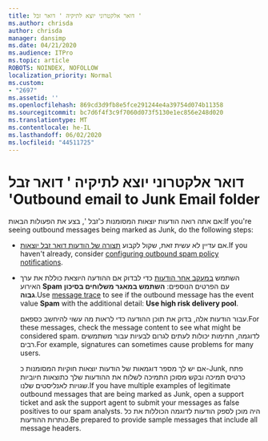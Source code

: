 ```yaml
---
title: דואר אלקטרוני יוצא לתיקיה ' דואר זבל '
ms.author: chrisda
author: chrisda
manager: dansimp
ms.date: 04/21/2020
ms.audience: ITPro
ms.topic: article
ROBOTS: NOINDEX, NOFOLLOW
localization_priority: Normal
ms.custom:
- "2697"
ms.assetid: ''
ms.openlocfilehash: 869cd3d9fb8e5fce291244e4a39754d074b11358
ms.sourcegitcommit: bc7d6f4f3c9f7060d073f5130e1ec856e248d020
ms.translationtype: MT
ms.contentlocale: he-IL
ms.lasthandoff: 06/02/2020
ms.locfileid: "44511725"
---
```

# <a name="outbound-email-to-junk-email-folder"></a><span data-ttu-id="5e7f2-102">דואר אלקטרוני יוצא לתיקיה ' דואר זבל '</span><span class="sxs-lookup"><span data-stu-id="5e7f2-102">Outbound email to Junk Email folder</span></span>

<span data-ttu-id="5e7f2-103">אם אתה רואה הודעות יוצאות המסומנות כ'זבל ', בצע את הפעולות הבאות:</span><span class="sxs-lookup"><span data-stu-id="5e7f2-103">If you're seeing outbound messages being marked as Junk, do the following steps:</span></span>

- <span data-ttu-id="5e7f2-104">אם עדיין לא עשית זאת, שקול לקבוע [תצורה של הודעות דואר זבל יוצאות](https://docs.microsoft.com/microsoft-365/security/office-365-security/configure-the-outbound-spam-policy).</span><span class="sxs-lookup"><span data-stu-id="5e7f2-104">If you haven't already, consider [configuring outbound spam policy notifications](https://docs.microsoft.com/microsoft-365/security/office-365-security/configure-the-outbound-spam-policy).</span></span>

- <span data-ttu-id="5e7f2-105">השתמש [במעקב אחר הודעות](https://docs.microsoft.com/microsoft-365/security/office-365-security/message-trace-scc) כדי לבדוק אם ההודעה היוצאת כוללת את ערך האירוע **Spam** עם הפרטים הנוספים: **השתמש במאגר משלוחים בסיכון גבוה**.</span><span class="sxs-lookup"><span data-stu-id="5e7f2-105">Use [message trace](https://docs.microsoft.com/microsoft-365/security/office-365-security/message-trace-scc) to see if the outbound message has the event value **Spam** with the additional detail: **Use high risk delivery pool**.</span></span>

  <span data-ttu-id="5e7f2-106">עבור הודעות אלה, בדוק את תוכן ההודעה כדי לראות מה עשוי להיחשב כספאם.</span><span class="sxs-lookup"><span data-stu-id="5e7f2-106">For these messages, check the message content to see what might be considered spam.</span></span> <span data-ttu-id="5e7f2-107">לדוגמה, חתימות יכולות לעתים לגרום לבעיות עבור משתמשים רבים.</span><span class="sxs-lookup"><span data-stu-id="5e7f2-107">For example, signatures can sometimes cause problems for many users.</span></span>

  <span data-ttu-id="5e7f2-108">אם יש לך מספר דוגמאות של הודעות יוצאות חוקיות המסומנות כ-Junk, פתח כרטיס תמיכה ובקש מסוכן התמיכה לשלוח את ההודעות שלך כתוצאות חיוביות שגויות לאנליסטים שלנו.</span><span class="sxs-lookup"><span data-stu-id="5e7f2-108">If you have multiple examples of legitimate outbound messages that are being marked as Junk, open a support ticket and ask the support agent to submit your messages as false positives to our spam analysts.</span></span> <span data-ttu-id="5e7f2-109">היה מוכן לספק הודעות לדוגמה הכוללות את כל כותרות ההודעות.</span><span class="sxs-lookup"><span data-stu-id="5e7f2-109">Be prepared to provide sample messages that include all message headers.</span></span>
